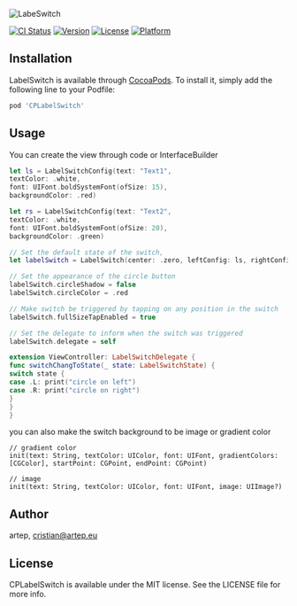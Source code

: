 ![LabeSwitch](https://github.com/Tobaloidee/LabelSwitch/blob/master/logo/logotype-a-05.png)

[![CI Status](https://img.shields.io/travis/cristipetra/CPLabelSwitch.svg?style=flat)](https://travis-ci.org/cristipetra/CPLabelSwitch)
[![Version](https://img.shields.io/cocoapods/v/CPLabelSwitch.svg?style=flat)](https://cocoapods.org/pods/CPLabelSwitch)
[![License](https://img.shields.io/cocoapods/l/CPLabelSwitch.svg?style=flat)](https://cocoapods.org/pods/CPLabelSwitch)
[![Platform](https://img.shields.io/cocoapods/p/CPLabelSwitch.svg?style=flat)](https://cocoapods.org/pods/CPLabelSwitch)


## Installation

LabelSwitch is available through [CocoaPods](http://cocoapods.org). To install
it, simply add the following line to your Podfile:

```ruby
pod 'CPLabelSwitch'
```

## Usage

You can create the view through code or InterfaceBuilder

```swift
let ls = LabelSwitchConfig(text: "Text1",
textColor: .white,
font: UIFont.boldSystemFont(ofSize: 15),
backgroundColor: .red)

let rs = LabelSwitchConfig(text: "Text2",
textColor: .white,
font: UIFont.boldSystemFont(ofSize: 20),
backgroundColor: .green)

// Set the default state of the switch,
let labelSwitch = LabelSwitch(center: .zero, leftConfig: ls, rightConfig: rs)

// Set the appearance of the circle button
labelSwitch.circleShadow = false
labelSwitch.circleColor = .red

// Make switch be triggered by tapping on any position in the switch
labelSwitch.fullSizeTapEnabled = true

// Set the delegate to inform when the switch was triggered
labelSwitch.delegate = self

extension ViewController: LabelSwitchDelegate {
func switchChangToState(_ state: LabelSwitchState) {
switch state {
case .L: print("circle on left")
case .R: print("circle on right")
}
}
}

```

you can also make the switch background to be image or gradient color
```
// gradient color
init(text: String, textColor: UIColor, font: UIFont, gradientColors: [CGColor], startPoint: CGPoint, endPoint: CGPoint)

// image
init(text: String, textColor: UIColor, font: UIFont, image: UIImage?)
```

## Author

artep, cristian@artep.eu

## License

CPLabelSwitch is available under the MIT license. See the LICENSE file for more info.
